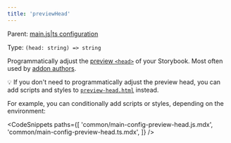 ```yaml
---
title: 'previewHead'
---
```


Parent: [main.js|ts configuration](./main-config.md)

Type: `(head: string) => string`

Programmatically adjust the [preview `<head>`](../configure/story-rendering.md#adding-to-head) of your Storybook. Most often used by [addon authors](../addons/writing-presets.md#babel).

<div class="aside">

💡 If you don't need to programmatically adjust the preview head, you can add scripts and styles to [`preview-head.html`](../configure/story-rendering.md#adding-to-head) instead.

</div>

For example, you can conditionally add scripts or styles, depending on the environment:

<!-- prettier-ignore-start -->

<CodeSnippets
  paths={[
    'common/main-config-preview-head.js.mdx',
    'common/main-config-preview-head.ts.mdx',
  ]}
/>

<!-- prettier-ignore-end -->
